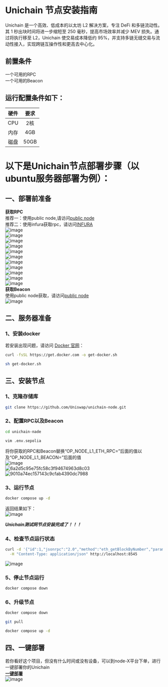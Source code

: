 # Unichain 节点安装指南  

Unichain 是一个高效、低成本的以太坊 L2 解决方案，专注 DeFi 和多链流动性。其 1 秒出块时间将进一步缩短至 250 毫秒，提高市场效率并减少 MEV 损失。通过将执行移至 L2，Unichain 使交易成本降低约 95%，并支持多链无缝交易与流动性接入，实现跨链互操作性和更高去中心化。  

## 前置条件  
一个可用的RPC  
一个可用的Beacon  
## 运行配置条件如下：  
|  硬件   |  要求   |
|:----:|:----:|
|   CPU  |  2核   |
|   内存  |  4GB   |
|   磁盘  |  50GB   |


# 以下是Unichain节点部署步骤（以ubuntu服务器部署为例）：  
## 一、部署前准备   
**获取RPC**  
推荐一：使用public node,请访问[public node](https://ethereum-holesky-rpc.publicnode.com/?sepolia)  
推荐二：使用infura获取rpc，请访问[INFURA](https://www.infura.io/zh)    
![image](https://github.com/user-attachments/assets/88303fcc-a626-4d6b-a76f-1a243889274d)  
![image](https://github.com/user-attachments/assets/c1865b85-9e14-4e39-bbc6-387cadde3311)  
![image](https://github.com/user-attachments/assets/2db0c581-d422-4952-8a77-2cf1d9fc7cbb)  
![image](https://github.com/user-attachments/assets/30bc5d0a-0ece-4875-b7a0-829f89467f76)  
![image](https://github.com/user-attachments/assets/8fa35b01-4777-47ea-b363-74ef1d60bf33)  
![image](https://github.com/user-attachments/assets/b1176f4d-605d-43a8-9dea-7a13cca8f426)  
![image](https://github.com/user-attachments/assets/875b5b22-fe1d-4609-98a5-6a358231d473)  
![image](https://github.com/user-attachments/assets/a369b315-f957-4cf2-8d76-6971840b44cf)  
![image](https://github.com/user-attachments/assets/5fc7e0a6-06d9-445e-b909-22b237de3b6e)  
![image](https://github.com/user-attachments/assets/805e2ef6-3fc5-4e7d-892b-3e8bfbcb53a5)  
![image](https://github.com/user-attachments/assets/df584a5f-fce3-4a24-bd23-2ca8948a7077)  
**获取Beacon**  
使用public node获取，请访问[public node](https://ethereum-holesky-rpc.publicnode.com/?sepolia)  
![image](https://github.com/user-attachments/assets/b648220b-38ba-446d-8f61-029845d5e1a8)   

## 二、服务器准备  
### 1、安装docker  
   若安装出现问题，请访问 [Docker 官网](https://docs.docker.com/engine/install/)：
   ```bash
   curl -fsSL https://get.docker.com -o get-docker.sh
   ```
   ```bash
   sh get-docker.sh
   ```
## 三、安装节点  
### 1、克隆存储库  
```bash
git clone https://github.com/Uniswap/unichain-node.git
```
### 2、配置RPC以及Beacon 
```bash
cd unichain-nade
```
```bash
vim .env.sepolia
```
将你获取的RPC和Beacon替换“OP_NODE_L1_ETH_RPC=”后面的值以及“OP_NODE_L1_BEACON=”后面的值  
![image](https://github.com/user-attachments/assets/fe2ed6e1-090b-42ba-977a-f725973b7168)  
![6a2d5c95e75fc58c3f94674963d8c03](https://github.com/user-attachments/assets/ed1e538c-1b5e-48af-af7b-7bf65c898359)  
![9010a74ec157143c9cfab4390dc7988](https://github.com/user-attachments/assets/e96f69ed-7344-422e-ac95-1f9ee219150c)  

### 3、运行节点  
```bash
docker compose up -d
```
返回结果如下：  
![image](https://github.com/user-attachments/assets/1bc71188-ffd2-4290-8f62-28eac586c30f)  

***Unichain测试网节点安装完成了！！！***  

### 4、检查节点运行状态  
```bash
curl -d '{"id":1,"jsonrpc":"2.0","method":"eth_getBlockByNumber","params":["latest",false]}' \
  -H "Content-Type: application/json" http://localhost:8545
```
![image](https://github.com/user-attachments/assets/10a6b451-09c3-46a2-bc20-0c904e3f95c9)  

### 5、停止节点运行  
```bash
docker compose down
```
### 6、升级节点  
```bash
docker compose down
```
```bash
git pull
```
```bash
docker compose up -d
```
## 四、一键部署  
若你看好这个项目，但没有什么时间或没有设备，可以到node-X平台下单，进行一键部署你的Unichain  
**[一键部署](https://node-x.xyz/#/deploy?proId=UeYtWegB3w8BkDeV)**  
![image](https://github.com/user-attachments/assets/8c793146-ed4f-43ec-83f7-14e0510c6548)  
